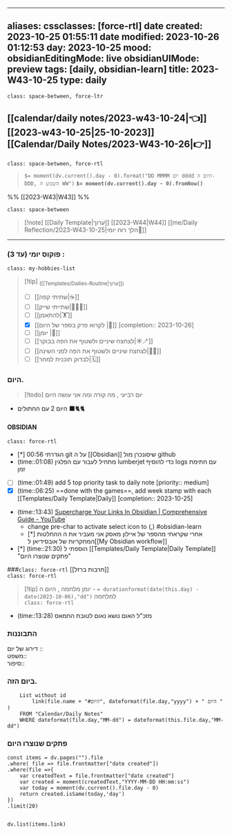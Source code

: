 
---
aliases: 
cssclasses: [force-rtl]
date created: 2023-10-25 01:55:11
date modified: 2023-10-26 01:12:53
day: 2023-10-25
mood: 
obsidianEditingMode: live
obsidianUIMode: preview
tags: [daily, obsidian-learn]
title: 2023-W43-10-25
type: daily
---

`class: space-between, force-ltr`
##  [[calendar/daily notes/2023-w43-10-24|👈]] [[2023-w43-10-25|25-10-2023]] [[Calendar/Daily Notes/2023-W43-10-26|👉]]
`class: space-between, force-rtl`
> `$= moment(dv.current().day - 0).format("DD MMMM יום dddd היום ה- DDD, השבוע ה WW")` **`$= moment(dv.current().day - 0).fromNow()`** 

%% [[2023-W43|W43]] %%

`class: space-between`
> [!note]  [[Daily Template|ערוך]] [[2023-W44|W44]] [[me/Daily Reflection/2023-W43-10-25|הלך רוח יומי💭]] 

-----------------------------------------------------------

### פוקוס יומי (עד 3) :

`class: my-hobbies-list`
> [!tip] <sub>([[Templates/Dailies-Routine|ערוך]])</sub>
> - [ ] [[שתיתי קפה|☕]]
> - [ ] [[שתייתי שייק|🍎🍌🍉]] 
> - [ ] [[להתאמן|🏋]]
> - [x] [[לקרוא פרק בספר של היום |📔]]  [completion:: 2023-10-26]
> - [ ] [[יומן |📕]]
> - [ ] [[לצחצח שיניים ולשטוף את הפה בבוקר|☀️🪥]]
> - [ ] [[לצחצח שיניים ולשטוף את הפה לפני השינה|🌚🧼]]
> - [ ] [[לבדוק תוכנית למחר|🗓️]]

### היום. 

> [!todo] יום רביעי , מה קורה ומה אני עושה היום 
- היום 2 עם החתולים 🐈‍⬛🐈
#### OBSIDIAN

`class: force-rtl`

- [*] 00:56 הגדרתי git על ה [[Obsidian]] שיסונכרן מול github
- (time::01:08) מתחיל לעבור עם הפלגין lumberjet כדי להוסיף logs עם חתימת זמן 
- [ ] (time::01:49) add 5 top priority task to daily note [priority:: medium]
- [x] (time::06:25) ==done with the games==, add week stamp with each [[Templates/Daily Template|Daily]] [completion:: 2023-10-25]
- (time::13:43) [Supercharge Your Links In Obsidian | Comprehensive Guide - YouTube](https://www.youtube.com/watch?v=97V7bLj-ysg)`
	 - change pre-char to activate select icon to (,) #obsidian-learn 
	- [*] אחרי שקראתי מהספר של איילון מאסק אני מעביר את ה ההחלטות המחקריות של אובסידיאן ל[[My Obsidian workflow]]
- [*] (time::21:30) הוספתי ל [[Templates/Daily Template|Daily Template]] "פתקים שנוצרו היום"

###`class: force-rtl` [[חרבות ברזל]]  
`class: force-rtl`

> [!tip] יומן מלחמה , היום ה - `= durationformat(date(this.day) - date(2023-10-06),"dd")` למלחמה  
`class: force-rtl`

- (time::13:28) מזכ"ל האום נושא נאום לטובת החמאס

### התבוננות 

דירוג של יום ::  
משפט::  
סיפור:: 

### ביום הזה.

```dataview
	List without id
		link(file.name + "#היום", dateformat(file.day,"yyyy") + " היום " )
	FROM "Calendar/Daily Notes"
	WHERE dateformat(file.day,"MM-dd") = dateformat(this.file.day,"MM-dd")
```

### פתקים שנוצרו היום 

```dataviewjs
const items = dv.pages("").file
.where( file => file.frontmatter["date created"])
.where(file =>{
	var createdText = file.frontmatter["date created"]
	var created = moment(createdText,"YYYY-MM-DD HH:mm:ss")
	var today = moment(dv.current().file.day - 0)
	return created.isSame(today,'day')
})
.limit(20)


dv.list(items.link)
```